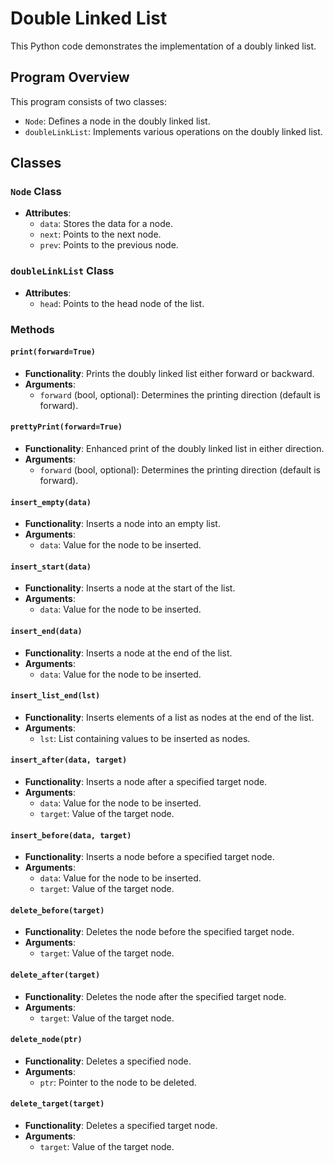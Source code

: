 # Double Linked List

This Python code demonstrates the implementation of a doubly linked list.

## Program Overview

This program consists of two classes:
- `Node`: Defines a node in the doubly linked list.
- `doubleLinkList`: Implements various operations on the doubly linked list.

## Classes

### `Node` Class

- **Attributes**:
  - `data`: Stores the data for a node.
  - `next`: Points to the next node.
  - `prev`: Points to the previous node.

### `doubleLinkList` Class

- **Attributes**:
  - `head`: Points to the head node of the list.

### Methods

#### `print(forward=True)`

- **Functionality**: Prints the doubly linked list either forward or backward.
- **Arguments**:
  - `forward` (bool, optional): Determines the printing direction (default is forward).
  
#### `prettyPrint(forward=True)`

- **Functionality**: Enhanced print of the doubly linked list in either direction.
- **Arguments**:
  - `forward` (bool, optional): Determines the printing direction (default is forward).

#### `insert_empty(data)`

- **Functionality**: Inserts a node into an empty list.
- **Arguments**:
  - `data`: Value for the node to be inserted.

#### `insert_start(data)`

- **Functionality**: Inserts a node at the start of the list.
- **Arguments**:
  - `data`: Value for the node to be inserted.

#### `insert_end(data)`

- **Functionality**: Inserts a node at the end of the list.
- **Arguments**:
  - `data`: Value for the node to be inserted.

#### `insert_list_end(lst)`

- **Functionality**: Inserts elements of a list as nodes at the end of the list.
- **Arguments**:
  - `lst`: List containing values to be inserted as nodes.

#### `insert_after(data, target)`

- **Functionality**: Inserts a node after a specified target node.
- **Arguments**:
  - `data`: Value for the node to be inserted.
  - `target`: Value of the target node.

#### `insert_before(data, target)`

- **Functionality**: Inserts a node before a specified target node.
- **Arguments**:
  - `data`: Value for the node to be inserted.
  - `target`: Value of the target node.

#### `delete_before(target)`

- **Functionality**: Deletes the node before the specified target node.
- **Arguments**:
  - `target`: Value of the target node.

#### `delete_after(target)`

- **Functionality**: Deletes the node after the specified target node.
- **Arguments**:
  - `target`: Value of the target node.

#### `delete_node(ptr)`

- **Functionality**: Deletes a specified node.
- **Arguments**:
  - `ptr`: Pointer to the node to be deleted.

#### `delete_target(target)`

- **Functionality**: Deletes a specified target node.
- **Arguments**:
  - `target`: Value of the target node.
